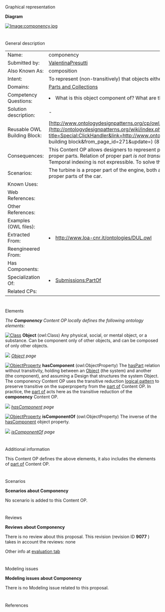 # 

 Graphical representation



__Diagram__ 





[![Image:componency.jpg](../images/f/fc/Componency.jpg)](../Image/Componency.jpg "Image:componency.jpg")





# 

 General description




|  |  |
| --- | --- |
|  Name:  |  componency  |
|  Submitted by:  | [ValentinaPresutti](../User/ValentinaPresutti "User:ValentinaPresutti")  |
|  Also Known As:  |  composition  |
|  Intent:  |  To represent (non-transitively) that objects either are proper parts of other objects, or have proper  parts.  |
|  Domains:  | [Parts and Collections](../Community/Parts_and_Collections "Community:Parts and Collections")  |
|  Competency Questions:  | <li>       What is this object component of? What are the components of this object?      </li> |
|  Solution description:  |  -  |
|  Reusable OWL Building Block:  | [http://www.ontologydesignpatterns.org/cp/owl/componency.owl](http://ontologydesignpatterns.org/wiki/index.php?title=Special:ClickHandler&link=http://www.ontologydesignpatterns.org/cp/owl/componency.owl&message=OWL building block&from_page_id=271&update=)  (877)  |
|  Consequences:  |  This Content OP allows designers to represent part-whole relations. It allows to distinguish between parts and proper parts. Relation of proper part _is not transitive_  , and implies a simple [part of](../Submissions/PartOf "Submissions:PartOf")  relation, which is _transitive_  . Temporal indexing is not expressible. To solve this issue see the [time indexed part of](../Submissions/TimeIndexedPartOf "Submissions:TimeIndexedPartOf")  Content OP.  |
|  Scenarios:  |  The turbine is a proper part of the engine, both are parts of a car. Furthermore, the engine and the battery are proper parts of the car.  |
|  Known Uses:  |  |
|  Web References:  |  |
|  Other References:  |  |
|  Examples (OWL files):  |  |
|  Extracted From:  | <li><a class="external free" href="http://www.loa-cnr.it/ontologies/DUL.owl" rel="nofollow" title="http://www.loa-cnr.it/ontologies/DUL.owl">        http://www.loa-cnr.it/ontologies/DUL.owl       </a></li> |
|  Reengineered From:  |  |
|  Has Components:  |  |
|  Specialization Of:  | <li><a href="../Submissions/PartOf" title="Submissions:PartOf">        Submissions:PartOf       </a></li> |
|  Related CPs:  |  |



  





# 

 Elements



_The
 __Componency__ 
 Content OP locally defines the following ontology elements:_ 






[![Class](../images/thumb/2/27/Class.gif/20px-Class.gif)](../Image/Class.gif "Class")
__Object__ 
 (owl:Class) Any physical, social, or mental object, or a substance. Can be component only of other objects, and can be composed of only other objects.
 



[![](../../../images/thumb/8/87/ArrowRight.gif/11px-ArrowRight.gif)](../Image/ArrowRight.gif "ArrowRight.gif")
_[Object](../Submissions/Componency/Object "Submissions:Componency/Object") 
 page_ 




[![ObjectProperty](../../images/thumb/c/c3/ObjectProperty.gif/20px-ObjectProperty.gif)](../Image/ObjectProperty.gif "ObjectProperty")
__hasComponent__ 
 (owl:ObjectProperty) The
 [hasPart](../Submissions/PartOf/hasPart "Submissions:PartOf/hasPart") 
 relation without transitivity, holding between an
 [Object](../Submissions/Componency/Object "Submissions:Componency/Object") 
 (the system) and another (the component), and assuming a Design that structures the system Object. 
The componency Content OP uses the transitive reduction
 [logical pattern](../Category/LogicalOP "Category:LogicalOP") 
 to preserve transitive on the superproperty from the
 [part of](../Submissions/PartOf "Submissions:PartOf") 
 Content OP. In practice, the
 [part of](../Submissions/PartOf "Submissions:PartOf") 
 acts here as the transitive reduction of the
 __componency__ 
 Content OP.
 



[![](../../../images/thumb/8/87/ArrowRight.gif/11px-ArrowRight.gif)](../Image/ArrowRight.gif "ArrowRight.gif")
_[hasComponent](../Submissions/Componency/hasComponent "Submissions:Componency/hasComponent") 
 page_ 




[![ObjectProperty](../../images/thumb/c/c3/ObjectProperty.gif/20px-ObjectProperty.gif)](../Image/ObjectProperty.gif "ObjectProperty")
__isComponentOf__ 
 (owl:ObjectProperty) The inverse of the
 [hasComponent](../Submissions/Componency/hasComponent "Submissions:Componency/hasComponent") 
 object property.
 



[![](../../../images/thumb/8/87/ArrowRight.gif/11px-ArrowRight.gif)](../Image/ArrowRight.gif "ArrowRight.gif")
_[isComponentOf](../Submissions/Componency/isComponentOf "Submissions:Componency/isComponentOf") 
 page_ 


# 

 Additional information



 This Content OP defines the above elements, it also includes the elements of
 [part of](../Submissions/PartOf "Submissions:PartOf") 
 Content OP.
 



# 

 Scenarios




__Scenarios about Componency__ 


 No scenario is added to this Content OP.
 




# 

 Reviews




__Reviews about Componency__ 


 There is no review about this proposal.
This revision (revision ID
 __9077__ 
 ) takes in account the reviews: none
 



 Other info at
 [evaluation tab](http://ontologydesignpatterns.org/wiki/index.php?title=Submissions:Componency&action=evaluation "http://ontologydesignpatterns.org/wiki/index.php?title=Submissions:Componency&action=evaluation") 





  





# 

 Modeling issues




__Modeling issues about Componency__ 


 There is no Modeling issue related to this proposal.
 




  





# 

 References